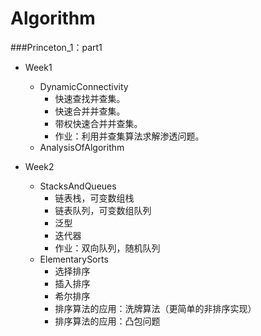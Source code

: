 # Algorithm

###Princeton_1：part1
- Week1
	- DynamicConnectivity
		- 快速查找并查集。
		- 快速合并并查集。
		- 带权快速合并并查集。
		- 作业：利用并查集算法求解渗透问题。
	- AnalysisOfAlgorithm

- Week2
	- StacksAndQueues
		- 链表栈，可变数组栈
		- 链表队列，可变数组队列
		- 泛型
		- 迭代器
		- 作业：双向队列，随机队列
	- ElementarySorts
		- 选择排序
		- 插入排序
		- 希尔排序
		- 排序算法的应用：洗牌算法（更简单的非排序实现）
		- 排序算法的应用：凸包问题

